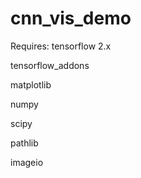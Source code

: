 # cnn_vis_demo

Requires: 
tensorflow 2.x

tensorflow_addons

matplotlib

numpy

scipy

pathlib

imageio
